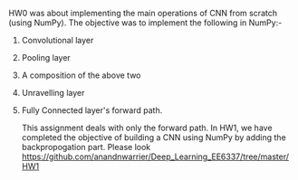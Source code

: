 HW0 was about implementing the main operations of CNN from scratch (using NumPy).
The objective was to implement the following in NumPy:-
1. Convolutional layer
2. Pooling layer
3. A composition of the above two
4. Unravelling layer
5. Fully Connected layer's forward path.

   This assignment deals with only the forward path. In HW1, we have completed the objective of building a CNN using NumPy by adding the backpropogation part. Please look https://github.com/anandnwarrier/Deep_Learning_EE6337/tree/master/HW1 
